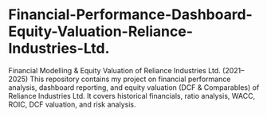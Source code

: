 # Financial-Performance-Dashboard-Equity-Valuation-Reliance-Industries-Ltd.
Financial Modelling &amp; Equity Valuation of Reliance Industries Ltd. (2021–2025) This repository contains my project on financial performance analysis, dashboard reporting, and equity valuation (DCF &amp; Comparables) of Reliance Industries Ltd. It covers historical financials, ratio analysis, WACC, ROIC, DCF valuation, and risk analysis.
